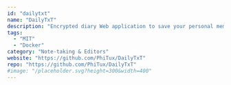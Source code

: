 ```yaml
---
id: "dailytxt"
name: "DailyTxT"
description: "Encrypted diary Web application to save your personal memories of each day. Includes a search function and encrypted file upload."
tags:
  - "MIT"
  - "Docker"
category: "Note-taking & Editors"
website: "https://github.com/PhiTux/DailyTxT"
repo: "https://github.com/PhiTux/DailyTxT"
#image: "/placeholder.svg?height=300&width=400"
---
```


